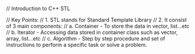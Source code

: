 // Introduction to C++ STL

// Key Points:
// 1. STL stands for Standard Template Library
// 2. It consist of 3 main components:
//    a. Container - To store the data in vector, list...etc
//    b. Iterator  - Accessing data stored in container class such as vector, array, list...etc
//    c. Algorithm - Step by step procedure and set of instructions to perform a specific task or solve a problem.

